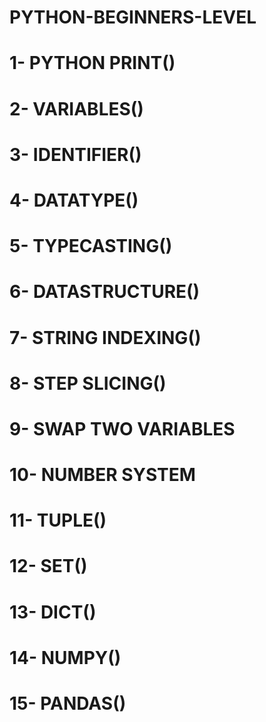 # PYTHON-BEGINNERS-LEVEL
# 1- PYTHON PRINT()
# 2- VARIABLES()
# 3- IDENTIFIER()
# 4- DATATYPE()
# 5- TYPECASTING()
# 6- DATASTRUCTURE()
# 7- STRING INDEXING()
# 8- STEP SLICING()
# 9- SWAP TWO VARIABLES
# 10- NUMBER SYSTEM
# 11- TUPLE()
# 12- SET()
# 13- DICT()
# 14- NUMPY()
# 15- PANDAS()
